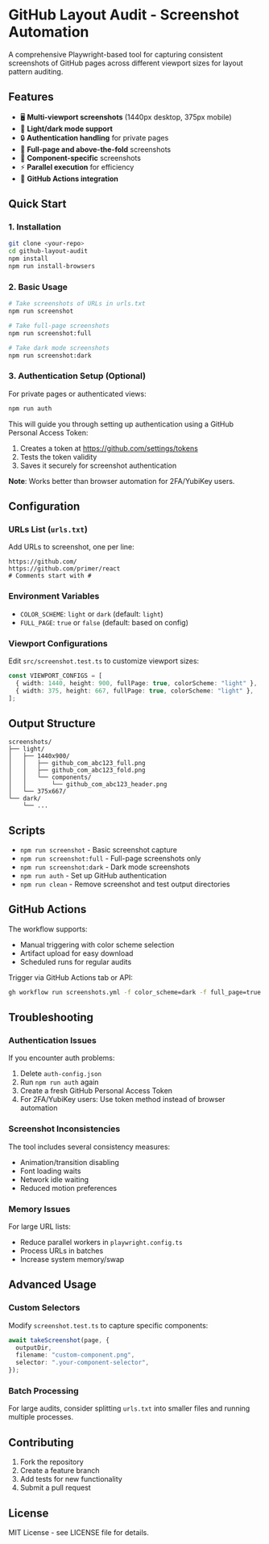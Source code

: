 # GitHub Layout Audit - Screenshot Automation

A comprehensive Playwright-based tool for capturing consistent screenshots of GitHub pages across different viewport sizes for layout pattern auditing.

## Features

- 🖥️ **Multi-viewport screenshots** (1440px desktop, 375px mobile)
- 🎨 **Light/dark mode support**
- 🔒 **Authentication handling** for private pages
- 📸 **Full-page and above-the-fold** screenshots
- 🎯 **Component-specific** screenshots
- ⚡ **Parallel execution** for efficiency
- 🤖 **GitHub Actions integration**

## Quick Start

### 1. Installation

```bash
git clone <your-repo>
cd github-layout-audit
npm install
npm run install-browsers
```

### 2. Basic Usage

```bash
# Take screenshots of URLs in urls.txt
npm run screenshot

# Take full-page screenshots
npm run screenshot:full

# Take dark mode screenshots
npm run screenshot:dark
```

### 3. Authentication Setup (Optional)

For private pages or authenticated views:

```bash
npm run auth
```

This will guide you through setting up authentication using a GitHub Personal Access Token:

1. Creates a token at https://github.com/settings/tokens
2. Tests the token validity
3. Saves it securely for screenshot authentication

**Note**: Works better than browser automation for 2FA/YubiKey users.

## Configuration

### URLs List (`urls.txt`)

Add URLs to screenshot, one per line:

```
https://github.com/
https://github.com/primer/react
# Comments start with #
```

### Environment Variables

- `COLOR_SCHEME`: `light` or `dark` (default: `light`)
- `FULL_PAGE`: `true` or `false` (default: based on config)

### Viewport Configurations

Edit `src/screenshot.test.ts` to customize viewport sizes:

```typescript
const VIEWPORT_CONFIGS = [
  { width: 1440, height: 900, fullPage: true, colorScheme: "light" },
  { width: 375, height: 667, fullPage: true, colorScheme: "light" },
];
```

## Output Structure

```
screenshots/
├── light/
│   ├── 1440x900/
│   │   ├── github_com_abc123_full.png
│   │   ├── github_com_abc123_fold.png
│   │   └── components/
│   │       └── github_com_abc123_header.png
│   └── 375x667/
└── dark/
    └── ...
```

## Scripts

- `npm run screenshot` - Basic screenshot capture
- `npm run screenshot:full` - Full-page screenshots only
- `npm run screenshot:dark` - Dark mode screenshots
- `npm run auth` - Set up GitHub authentication
- `npm run clean` - Remove screenshot and test output directories

## GitHub Actions

The workflow supports:

- Manual triggering with color scheme selection
- Artifact upload for easy download
- Scheduled runs for regular audits

Trigger via GitHub Actions tab or API:

```bash
gh workflow run screenshots.yml -f color_scheme=dark -f full_page=true
```

## Troubleshooting

### Authentication Issues

If you encounter auth problems:

1. Delete `auth-config.json`
2. Run `npm run auth` again
3. Create a fresh GitHub Personal Access Token
4. For 2FA/YubiKey users: Use token method instead of browser automation

### Screenshot Inconsistencies

The tool includes several consistency measures:

- Animation/transition disabling
- Font loading waits
- Network idle waiting
- Reduced motion preferences

### Memory Issues

For large URL lists:

- Reduce parallel workers in `playwright.config.ts`
- Process URLs in batches
- Increase system memory/swap

## Advanced Usage

### Custom Selectors

Modify `screenshot.test.ts` to capture specific components:

```typescript
await takeScreenshot(page, {
  outputDir,
  filename: "custom-component.png",
  selector: ".your-component-selector",
});
```

### Batch Processing

For large audits, consider splitting `urls.txt` into smaller files and running multiple processes.

## Contributing

1. Fork the repository
2. Create a feature branch
3. Add tests for new functionality
4. Submit a pull request

## License

MIT License - see LICENSE file for details.
